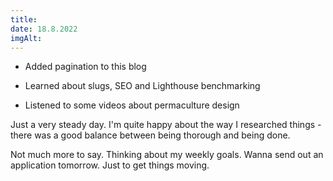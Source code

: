 ```yaml
---
title:
date: 18.8.2022
imgAlt:
---
```


-   Added pagination to this blog

-   Learned about slugs, SEO and Lighthouse benchmarking

-   Listened to some videos about permaculture design

Just a very steady day. I'm quite happy about the way I researched things - there was a good balance between being thorough and being done.

Not much more to say. Thinking about my weekly goals. Wanna send out an application tomorrow. Just to get things moving.
